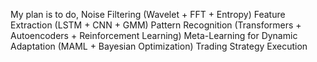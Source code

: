 My plan is to do,
Noise Filtering (Wavelet + FFT + Entropy)
Feature Extraction (LSTM + CNN + GMM)
Pattern Recognition (Transformers + Autoencoders + Reinforcement Learning)
Meta-Learning for Dynamic Adaptation (MAML + Bayesian Optimization)
Trading Strategy Execution
